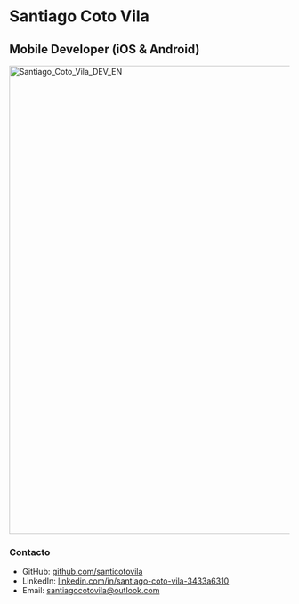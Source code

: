 
# Santiago Coto Vila

## Mobile Developer (iOS & Android)
<img width="596" height="842" alt="Santiago_Coto_Vila_DEV_EN" src="https://github.com/user-attachments/assets/24ca7001-2d66-42f6-b5de-5683673dfd87" />

### Contacto

- GitHub: [github.com/santicotovila](https://github.com/santicotovila)  
- LinkedIn: [linkedin.com/in/santiago-coto-vila-3433a6310](https://www.linkedin.com/in/santiago-coto-vila-3433a6310/)  
- Email: santiagocotovila@outlook.com  
